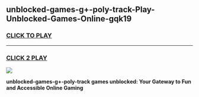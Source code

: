 
## unblocked-games-g+-poly-track-Play-Unblocked-Games-Online-gqk19
<h3>
<a href="https://premium76.site?title=unblocked-games-g+-poly-track&ref=24A">CLICK TO PLAY</a></h3>
<hr>

<h3>
<a href="https://premium76.site?title=unblocked-games-g+-poly-track&ref=24A">CLICK 2 PLAY</a>
  
</h3>

<a href="https://premium76.site?title=unblocked-games-g+-poly-track&ref=24A"><img src="https://clearcache.store/games.png"></a>


**unblocked-games-g+-poly-track games unblocked: Your Gateway to Fun and Accessible Online Gaming**
